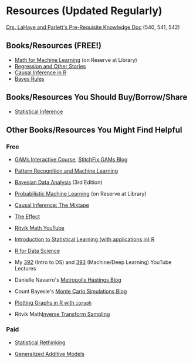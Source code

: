 # Resources (Updated Regularly)

[Drs. LaHaye and Parlett's Pre-Requisite Knowledge Doc](https://docs.google.com/document/d/1pFlZVz-cEbIFsym3VX46BHRCSLTTca7n55G_S4wD0xs/edit) (540, 541, 542)

## Books/Resources (FREE!)

-   [Math for Machine Learning](https://mml-book.github.io/) (on Reserve at Library)
-   [Regression and Other Stories](https://avehtari.github.io/ROS-Examples/)
-   [Causal Inference in R](https://www.r-causal.org/)
-   [Bayes Rules](https://www.bayesrulesbook.com/)


## Books/Resources You Should Buy/Borrow/Share

-   [Statistical Inference](https://www.amazon.com/Statistical-Inference-Chapman-Texts-Science/dp/1032593032/)

## Other Books/Resources You Might Find Helpful

### Free
-   [GAMs Interactive Course](https://noamross.github.io/gams-in-r-course/), [StitchFix GAMs Blog](https://multithreaded.stitchfix.com/blog/2015/07/30/gam/)

-   [Pattern Recognition and Machine Learning](https://www.microsoft.com/en-us/research/publication/pattern-recognition-machine-learning/)

-   [Bayesian Data Analysis](http://www.stat.columbia.edu/~gelman/book/) (3rd Edition)

-   [Probabilistic Machine Learning](https://probml.github.io/pml-book/book2.html) (on Reserve at Library)

-   [Causal Inference: The Mixtape](https://mixtape.scunning.com/)

-   [The Effect](https://theeffectbook.net/)

-   [Ritvik Math YouTube](https://www.youtube.com/@ritvikmath/featured)

-   [Introduction to Statistical Learning (with applications in) R](https://www.statlearning.com/)

-   [R for Data Science](https://r4ds.hadley.nz/)

-   My [392](https://www.youtube.com/playlist?list=PLmxpwhh4FDm5zuA_63jV6iiz5wrg76UHV) (Intro to DS) and [393](https://www.youtube.com/playlist?list=PLmxpwhh4FDm5MkEi6m1Tm9vu-MEyiIR5f) (Machine/Deep Learning) YouTube Lectures

-   Danielle Navarro's [Metropolis Hastings Blog](https://blog.djnavarro.net/posts/2023-04-12_metropolis-hastings/#fn5)

-   Count Bayesie's [Monte Carlo Simulations Blog](https://www.countbayesie.com/blog/2015/3/3/6-amazing-trick-with-monte-carlo-simulations)

-   [Plotting Graphs in R with `igraph`](https://kateto.net/netscix2016.html)

-   Ritvik Math[Inverse Transform Sampling](https://www.youtube.com/watch?v=9ixzzPQWuAY)

### Paid

-   [Statistical Rethinking](https://xcelab.net/rm/)

-   [Generalized Additive Models](https://www.amazon.com/Generalized-Additive-Models-Introduction-Statistical/dp/1498728332)
